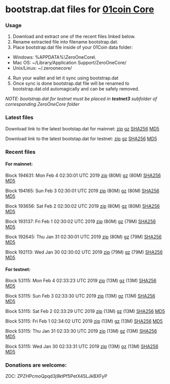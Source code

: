 # bootstrap.dat files for [01coin Core](https://01coin.io)

### Usage

1. Download and extract one of the recent files linked below.
2. Rename extracted file into filename bootstrap.dat.
3. Place bootstrap.dat file inside of your 01Coin data folder:
 - Windows: %APPDATA%\ZeroOneCore\
 - Mac OS: ~/Library/Application Support/ZeroOneCore/
 - Unix/Linux: ~/.zeroonecore/
4. Run your wallet and let it sync using bootstrap.dat
5. Once sync is done bootstrap.dat file will be renamed to bootstrap.dat.old automagically and can be safely removed.

_NOTE: bootstrap.dat for testnet must be placed in **testnet3** subfolder of corresponding ZeroOneCore folder_

### Latest files
Download link to the latest bootstap.dat for mainnet: [zip](https://files.01coin.io/mainnet/bootstrap.dat.zip) [gz](https://files.01coin.io/mainnet/bootstrap.dat.tar.gz) [SHA256](https://files.01coin.io/mainnet/sha256.txt) [MD5](https://files.01coin.io/mainnet/md5.txt)

Download link to the latest bootstap.dat for testnet: [zip](https://files.01coin.io/testnet/bootstrap.dat.zip) [gz](https://files.01coin.io/testnet/bootstrap.dat.tar.gz) [SHA256](https://files.01coin.io/testnet/sha256.txt) [MD5](https://files.01coin.io/testnet/md5.txt)

### Recent files

#### For mainnet:

Block 194631: Mon Feb  4 02:30:01 UTC 2019 [zip](https://files.01coin.io/mainnet/2019-02-04/bootstrap.dat.zip) (80M) [gz](https://files.01coin.io/mainnet/2019-02-04/bootstrap.dat.tar.gz) (80M) [SHA256](https://files.01coin.io/mainnet/2019-02-04/sha256.txt) [MD5](https://files.01coin.io/mainnet/2019-02-04/md5.txt)

Block 194165: Sun Feb  3 02:30:01 UTC 2019 [zip](https://files.01coin.io/mainnet/2019-02-03/bootstrap.dat.zip) (80M) [gz](https://files.01coin.io/mainnet/2019-02-03/bootstrap.dat.tar.gz) (80M) [SHA256](https://files.01coin.io/mainnet/2019-02-03/sha256.txt) [MD5](https://files.01coin.io/mainnet/2019-02-03/md5.txt)

Block 193656: Sat Feb  2 02:30:02 UTC 2019 [zip](https://files.01coin.io/mainnet/2019-02-02/bootstrap.dat.zip) (80M) [gz](https://files.01coin.io/mainnet/2019-02-02/bootstrap.dat.tar.gz) (80M) [SHA256](https://files.01coin.io/mainnet/2019-02-02/sha256.txt) [MD5](https://files.01coin.io/mainnet/2019-02-02/md5.txt)

Block 193137: Fri Feb  1 02:30:02 UTC 2019 [zip](https://files.01coin.io/mainnet/2019-02-01/bootstrap.dat.zip) (80M) [gz](https://files.01coin.io/mainnet/2019-02-01/bootstrap.dat.tar.gz) (79M) [SHA256](https://files.01coin.io/mainnet/2019-02-01/sha256.txt) [MD5](https://files.01coin.io/mainnet/2019-02-01/md5.txt)

Block 192645: Thu Jan 31 02:30:01 UTC 2019 [zip](https://files.01coin.io/mainnet/2019-01-31/bootstrap.dat.zip) (80M) [gz](https://files.01coin.io/mainnet/2019-01-31/bootstrap.dat.tar.gz) (79M) [SHA256](https://files.01coin.io/mainnet/2019-01-31/sha256.txt) [MD5](https://files.01coin.io/mainnet/2019-01-31/md5.txt)

Block 192113: Wed Jan 30 02:30:02 UTC 2019 [zip](https://files.01coin.io/mainnet/2019-01-30/bootstrap.dat.zip) (79M) [gz](https://files.01coin.io/mainnet/2019-01-30/bootstrap.dat.tar.gz) (79M) [SHA256](https://files.01coin.io/mainnet/2019-01-30/sha256.txt) [MD5](https://files.01coin.io/mainnet/2019-01-30/md5.txt)


#### For testnet:

Block 53115: Mon Feb  4 02:33:23 UTC 2019 [zip](https://files.01coin.io/testnet/2019-02-04/bootstrap.dat.zip) (13M) [gz](https://files.01coin.io/testnet/2019-02-04/bootstrap.dat.tar.gz) (13M) [SHA256](https://files.01coin.io/testnet/2019-02-04/sha256.txt) [MD5](https://files.01coin.io/testnet/2019-02-04/md5.txt)

Block 53115: Sun Feb  3 02:33:30 UTC 2019 [zip](https://files.01coin.io/testnet/2019-02-03/bootstrap.dat.zip) (13M) [gz](https://files.01coin.io/testnet/2019-02-03/bootstrap.dat.tar.gz) (13M) [SHA256](https://files.01coin.io/testnet/2019-02-03/sha256.txt) [MD5](https://files.01coin.io/testnet/2019-02-03/md5.txt)

Block 53115: Sat Feb  2 02:33:29 UTC 2019 [zip](https://files.01coin.io/testnet/2019-02-02/bootstrap.dat.zip) (13M) [gz](https://files.01coin.io/testnet/2019-02-02/bootstrap.dat.tar.gz) (13M) [SHA256](https://files.01coin.io/testnet/2019-02-02/sha256.txt) [MD5](https://files.01coin.io/testnet/2019-02-02/md5.txt)

Block 53115: Fri Feb  1 02:34:02 UTC 2019 [zip](https://files.01coin.io/testnet/2019-02-01/bootstrap.dat.zip) (13M) [gz](https://files.01coin.io/testnet/2019-02-01/bootstrap.dat.tar.gz) (13M) [SHA256](https://files.01coin.io/testnet/2019-02-01/sha256.txt) [MD5](https://files.01coin.io/testnet/2019-02-01/md5.txt)

Block 53115: Thu Jan 31 02:33:30 UTC 2019 [zip](https://files.01coin.io/testnet/2019-01-31/bootstrap.dat.zip) (13M) [gz](https://files.01coin.io/testnet/2019-01-31/bootstrap.dat.tar.gz) (13M) [SHA256](https://files.01coin.io/testnet/2019-01-31/sha256.txt) [MD5](https://files.01coin.io/testnet/2019-01-31/md5.txt)

Block 53115: Wed Jan 30 02:33:31 UTC 2019 [zip](https://files.01coin.io/testnet/2019-01-30/bootstrap.dat.zip) (13M) [gz](https://files.01coin.io/testnet/2019-01-30/bootstrap.dat.tar.gz) (13M) [SHA256](https://files.01coin.io/testnet/2019-01-30/sha256.txt) [MD5](https://files.01coin.io/testnet/2019-01-30/md5.txt)


### Donations are welcome:

ZOC: ZPZHPcmoQpqd3j9ktPf5PetX4SLJkBXFyP
